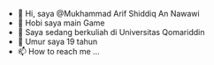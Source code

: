 - 👋 Hi, saya @Mukhammad Arif Shiddiq An Nawawi
- 👀 Hobi saya main Game 
- 🌱 Saya sedang berkuliah di Universitas Qomariddin
- 💞️ Umur saya 19 tahun
- 📫 How to reach me ...

<!---
Skutut/Skutut is a ✨ special ✨ repository because its `README.md` (this file) appears on your GitHub profile.
You can click the Preview link to take a look at your changes.
--->

